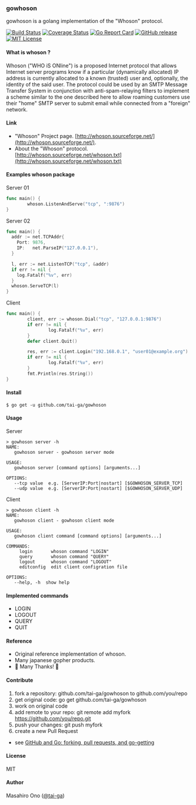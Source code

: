 ### gowhoson

gowhoson is a golang implementation of the "Whoson" protocol.

[![Build Status](https://travis-ci.org/tai-ga/gowhoson.svg?branch=master)](https://travis-ci.org/tai-ga/gowhoson)
[![Coverage Status](https://coveralls.io/repos/github/tai-ga/gowhoson/badge.svg?branch=master)](https://coveralls.io/github/tai-ga/gowhoson?branch=master)
[![Go Report Card](https://goreportcard.com/badge/github.com/tai-ga/gowhoson)](https://goreportcard.com/report/github.com/tai-ga/gowhoson)
[![GitHub release](https://img.shields.io/github/release/tai-ga/gowhoson.svg)](https://github.com/tai-ga/gowhoson/releases/latest)
[![MIT License](http://img.shields.io/badge/license-MIT-blue.svg?style=flat)](https://github.com/tai-ga/gowhoson/blob/master/LICENSE)

#### What is whoson ?
Whoson ("WHO iS ONline") is a proposed Internet protocol that allows Internet server programs know if a particular (dynamically allocated) IP address is currently allocated to a known (trusted) user and, optionally, the identity of the said user.
The protocol could be used by an SMTP Message Transfer System in conjunction with anti-spam-relaying filters to implement a scheme similar to the one described here to allow roaming customers use their "home" SMTP server to submit email while connected from a "foreign" network.

#### Link
* "Whoson" Project page. [http://whoson.sourceforge.net/](http://whoson.sourceforge.net/).
* About the "Whoson" protocol.  [http://whoson.sourceforge.net/whoson.txt](http://whoson.sourceforge.net/whoson.txt)

#### Examples whoson package
Server 01
```go
func main() {
        whoson.ListenAndServe("tcp", ":9876")
}
```
Server 02
```go
func main() {
  addr := net.TCPAddr{
    Port: 9876,
    IP:   net.ParseIP("127.0.0.1"),
  }

  l, err := net.ListenTCP("tcp", &addr)
  if err != nil {
    log.Fatalf("%v", err)
  }
  whoson.ServeTCP(l)
}
```

Client
```go
func main() {
        client, err := whoson.Dial("tcp", "127.0.0.1:9876")
        if err != nil {
                log.Fatalf("%v", err)
        }
        defer client.Quit()

        res, err := client.Login("192.168.0.1", "user01@example.org")
        if err != nil {
                log.Fatalf("%v", err)
        }
        fmt.Println(res.String())
}
```
#### Install
```
$ go get -u github.com/tai-ga/gowhoson
```

#### Usage
Server
```
> gowhoson server -h
NAME:
   gowhoson server - gowhoson server mode

USAGE:
   gowhoson server [command options] [arguments...]

OPTIONS:
   --tcp value  e.g. [ServerIP:Port|nostart] [$GOWHOSON_SERVER_TCP]
   --udp value  e.g. [ServerIP:Port|nostart] [$GOWHOSON_SERVER_UDP]
```

Client
```
> gowhoson client -h
NAME:
   gowhoson client - gowhoson client mode

USAGE:
   gowhoson client command [command options] [arguments...]

COMMANDS:
     login       whoson command "LOGIN"
     query       whoson command "QUERY"
     logout      whoson command "LOGOUT"
     editconfig  edit client configration file

OPTIONS:
   --help, -h  show help
```
#### Implemented commands

* LOGIN
* LOGOUT
* QUERY
* QUIT

#### Reference

* Original reference implementation of whoson.
* Many japanese gopher products.
* :tada: Many Thanks! :tada:

#### Contribute

1. fork a repository: github.com/tai-ga/gowhoson to github.com/you/repo
2. get original code: go get github.com/tai-ga/gowhoson
3. work on original code
4. add remote to your repo: git remote add myfork https://github.com/you/repo.git
5. push your changes: git push myfork
6. create a new Pull Request

- see [GitHub and Go: forking, pull requests, and go-getting](http://blog.campoy.cat/2014/03/github-and-go-forking-pull-requests-and.html)

#### License

MIT

#### Author

Masahiro Ono ([@tai-ga](https://twitter.com/tai_ga))
